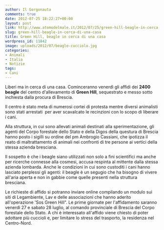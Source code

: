 ```yaml
---
author: Il Gorgonauta
comments: true
date: 2012-07-25 18:22:27+00:00
layout: post
link: http://www.atomodelmale.it/2012/07/25/green-hill-beagle-in-cerca-di-una-casa/
slug: green-hill-beagle-in-cerca-di-una-casa
title: Green Hill, beagle in cerca di una casa
wordpress_id: 11842
image: uploads/2012/07/beagle-cucciolo.jpg
categories:
- Animali
- Italia
- Notizie
tags:
- Cani
---
```



Liberi ma in cerca di una casa. Cominceranno venerdì gli affidi dei **2400 beagle** del centro d'allevamento di **Green Hill**, sequestrato e messo sotto inchiesta dalla procura di Brescia.

Il centro è stato meta di numerosi cortei di protesta mentre diversi animalisti sono stati arrestati  per aver scavalcato le recinzioni con lo scopo di liberare i cani.

Alla struttura, in cui sono allevati animali destinati alla sperimentazione, gli agenti del Corpo forestale dello Stato e della Digos della questura di Brescia hanno posto i sigilli su ordine del pm Ambrogio Cassiani, che ipotizza il reato di maltrattamento di animali nei confronti di tre persone ai vertici della stessa azienda bresciana.

Il sospetto è che i beagle siano utilizzati non solo a fini scientifici ma anche per ricerche connesse alla cosmesi, accusa respinta al mittente dalla stessa azienda lombarda. Anche le condizioni in cui sono custoditi i cani hanno lasciato perplessi gli agenti: il beagle è un segugio che ha bisogno di vivere all'aria aperta e non in gabbie come quelle presenti nella struttura bresciana.

Le richieste di affido si potranno inviare online compilando un modulo sui siti di Legambiente, Lav e delle associazioni che hanno aderito all'operazione 'Sos Green Hill". Le prime giornate per l'affidamento saranno venerdì 27 e sabato 28 luglio, al comando provinciale di Brescia del Corpo forestale dello Stato. A chi è interessato all'affido viene chiesto di poter adottare più cuccioli e, per limitare lo stress del trasporto, la residenza nel Centro-Nord.
